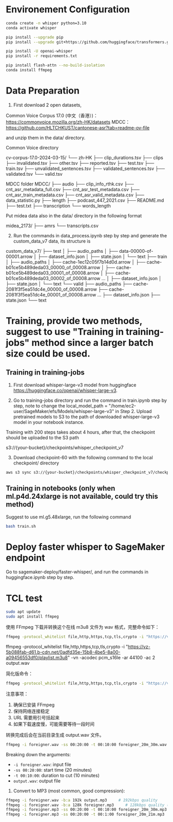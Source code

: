 # Environement Configuration

```bash
conda create -n whisper python=3.10
conda activate whisper

pip install --upgrade pip
pip install --upgrade git+https://github.com/huggingface/transformers.git accelerate datasets[audio]

pip install -U openai-whisper
pip install -r requirements.txt

pip install flash-attn --no-build-isolation
conda install ffmpeg
```

# Data Preparation
1. First download 2 open datasets, 

Common Voice Corpus 17.0 (中文（香港）)：https://commonvoice.mozilla.org/zh-HK/datasets
MDCC：https://github.com/HLTCHKUST/cantonese-asr?tab=readme-ov-file

and unzip them in the data/ directory. 

Common Voice directory

cv-corpus-17.0-2024-03-15/
└── zh-HK
    ├── clip_durations.tsv
    ├── clips
    ├── invalidated.tsv
    ├── other.tsv
    ├── reported.tsv
    ├── test.tsv
    ├── train.tsv
    ├── unvalidated_sentences.tsv
    ├── validated_sentences.tsv
    ├── validated.tsv
    └── valid.tsv

MDCC folder
MDCC/
├── audio
├── clip_info_rthk.csv
├── cnt_asr_metadata_full.csv
├── cnt_asr_test_metadata.csv
├── cnt_asr_train_metadata.csv
├── cnt_asr_valid_metadata.csv
├── data_statistic.py
├── length
├── podcast_447_2021.csv
├── README.md
├── test.txt
├── transcription
└── words_length


Put midea data also in the data/ directory in the following format

midea_2173/
├── amrs
└── transcripts.csv


2. Run the commands in data_process.ipynb step by step and generate the custom_data_v7 data, its structure is

custom_data_v7/
├── test
│   ├── audio_paths
│   ├── data-00000-of-00001.arrow
│   ├── dataset_info.json
│   ├── state.json
│   └── text
├── train
│   ├── audio_paths
│   ├── cache-1ec12c05f7b14d0d.arrow
│   ├── cache-b01ce5b489deda03_00000_of_00008.arrow
│   ├── cache-b01ce5b489deda03_00001_of_00008.arrow
│   ├── cache-b01ce5b489deda03_00002_of_00008.arrow
...
│   ├── dataset_info.json
│   ├── state.json
│   └── text
└── valid
    ├── audio_paths
    ├── cache-2081f3f5ea51dc4e_00000_of_00008.arrow
    ├── cache-2081f3f5ea51dc4e_00001_of_00008.arrow
...
    ├── dataset_info.json
    ├── state.json
    └── text


# Training, provide two methods, suggest to use "Training in training-jobs" method since a larger batch size could be used.

## Training in training-jobs

1. First download whisper-large-v3 model from huggingface https://huggingface.co/openai/whisper-large-v3.

2. Go to training-jobs directory and run the command in train.ipynb step by step, note to change the local_model_path = "/home/ec2-user/SageMaker/efs/Models/whisper-large-v3" in Step 2. Upload pretrained models to S3 to the path of downloaded whisper-large-v3 model in your notebook instance. 

Training with 200 steps takes about 4 hours, after that, the checkpoint should be uploaded to the S3 path 

s3://{your-bucket}/checkpoints/whisper_checkpoint_v7

3. Download checkpoint-60 with the following command to the local checkpoint/ directory

```bash
aws s3 sync s3://{your-bucket}/checkpoints/whisper_checkpoint_v7/checkpoint-60/ checkpoint/checkpoint-60 --exclude "*.pth"
```

## Training in notebooks (only when ml.p4d.24xlarge is not available, could try this method)

Suggest to use ml.g5.48xlarge, run the following command

```bash
bash train.sh
```


# Deploy faster whisper to SageMaker endpoint

Go to sagemaker-deploy/faster-whisper/, and run the commands in huggingface.ipynb step by step.


# TCL test

```bash
sudo apt update
sudo apt install ffmpeg
```

使用 FFmpeg 下载并转换这个在线 m3u8 文件为 wav 格式，完整命令如下：

```bash
ffmpeg -protocol_whitelist file,http,https,tcp,tls,crypto -i "https://vz-5b088fab-d61.b-cdn.net/063b9069-85f0-4d30-9fc0-837cda23820c/playlist.m3u8" -vn -acodec pcm_s16le -ar 44100 -ac 2 output.wav
```

ffmpeg -protocol_whitelist file,http,https,tcp,tls,crypto -i "https://vz-5b088fab-d61.b-cdn.net/0adfd35e-15b8-4be5-8a00-a09456553df0/playlist.m3u8" -vn -acodec pcm_s16le -ar 44100 -ac 2 output.wav


简化版命令：

```bash
ffmpeg -protocol_whitelist file,http,https,tcp,tls,crypto -i "https://vz-5b088fab-d61.b-cdn.net/063b9069-85f0-4d30-9fc0-837cda23820c/playlist.m3u8" output.mp3
```

注意事项：
1. 确保已安装 FFmpeg
2. 保持网络连接稳定
3. URL 需要用引号括起来
4. 如果下载速度慢，可能需要等待一段时间

转换完成后会在当前目录生成 output.wav 文件。

```bash
ffmpeg -i foreigner.wav -ss 00:20:00 -t 00:10:00 foreigner_20m_30m.wav
```

Breaking down the arguments:
- `-i foreigner.wav`: input file
- `-ss 00:20:00`: start time (20 minutes)
- `-t 00:10:00`: duration to cut (10 minutes)
- `output.wav`: output file

1. Convert to MP3 (most common, good compression):
```bash
ffmpeg -i foreigner.wav -b:a 192k output.mp3     # 192kbps quality
ffmpeg -i foreigner.wav -b:a 128k foreigner.mp3     # 128kbps quality (smaller file)
ffmpeg -i foreigner.mp3 -ss 00:20:00 -t 00:10:00 foreigner_20m_30m.mp3
ffmpeg -i foreigner.mp3 -ss 00:20:00 -t 00:1:00 foreigner_20m_21m.mp3
```








